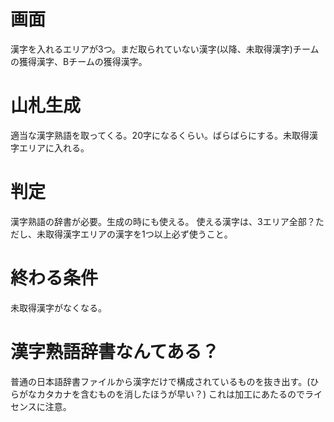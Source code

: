 # 画面
漢字を入れるエリアが3つ。まだ取られていない漢字(以降、未取得漢字)チームの獲得漢字、Bチームの獲得漢字。
# 山札生成
適当な漢字熟語を取ってくる。20字になるくらい。ばらばらにする。未取得漢字エリアに入れる。
# 判定
漢字熟語の辞書が必要。生成の時にも使える。
使える漢字は、3エリア全部？ただし、未取得漢字エリアの漢字を1つ以上必ず使うこと。
# 終わる条件
未取得漢字がなくなる。
# 漢字熟語辞書なんてある？
普通の日本語辞書ファイルから漢字だけで構成されているものを抜き出す。(ひらがなカタカナを含むものを消したほうが早い？)
これは加工にあたるのでライセンスに注意。
